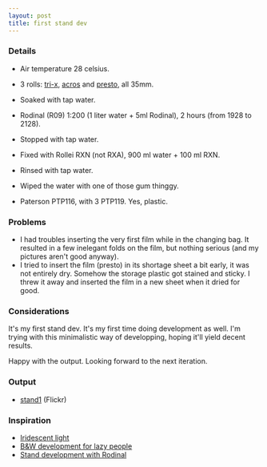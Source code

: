 ```yaml
---
layout: post
title: first stand dev
---
```


<!--
<img src="/images/bathroom.jpg" align="right" style="width: 30%;" />
-->

### Details

* Air temperature 28 celsius.
* 3 rolls: [tri-x](https://www.flickr.com/search/?tags=roll280&sort=date-posted-desc&user_id=48024574%40N00), [acros](https://www.flickr.com/search/?tags=roll288&sort=date-posted-desc&user_id=48024574%40N00) and [presto](https://www.flickr.com/search/?tags=roll289&sort=date-posted-desc&user_id=48024574%40N00), all 35mm.
* Soaked with tap water.
* Rodinal (R09) 1:200 (1 liter water + 5ml Rodinal), 2 hours (from 1928 to 2128).
* Stopped with tap water.
* Fixed with Rollei RXN (not RXA), 900 ml water + 100 ml RXN.
* Rinsed with tap water.
* Wiped the water with one of those gum thinggy.

* Paterson PTP116, with 3 PTP119. Yes, plastic.

### Problems

* I had troubles inserting the very first film while in the changing bag. It resulted in a few inelegant folds on the film, but nothing serious (and my pictures aren't good anyway).
* I tried to insert the film (presto) in its shortage sheet a bit early, it was not entirely dry. Somehow the storage plastic got stained and sticky. I threw it away and inserted the film in a new sheet when it dried for good.

### Considerations

It's my first stand dev. It's my first time doing development as well. I'm trying with this minimalistic way of developping, hoping it'll yield decent results.

Happy with the output. Looking forward to the next iteration.

### Output

* [stand1](https://www.flickr.com/search/?tags=stand1&sort=date-posted-desc&user_id=48024574%40N00) (Flickr)

### Inspiration

* [Iridescent light](http://www.blurb.com/b/533375-iridescent-light)
* [B&amp;W development for lazy people](http://www.japancamerahunter.com/2013/10/black-white-film-development-lazy-people/)
* [Stand development with Rodinal](http://jbhildebrand.com/2011/tutorials/workflow-tutorial-2-stand-development-with-rodinal/)

